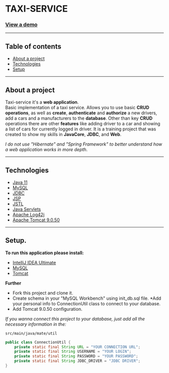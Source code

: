 # TAXI-SERVICE<br>
### [View a demo](https://taxi-service-v.herokuapp.com/)

---

## Table of contents
* [About a project](#about-a-project)
* [Technologies](#technologies)
* [Setup](#setup)
***

## About a project
<a id="about-a-project"></a>

Taxi-service it's a __web application__.<br>
Basic implementation of a taxi service.
Allows you to use basic __CRUD operations__,
as well as __create__, __authenticate__ and __authorize__ a new drivers,
add a cars and a manufacturers to the __database__.
Other than key __CRUD__ operations there are other __features__ like adding 
driver to a car and showing a list of cars for currently logged in driver.
It is a training project that was created to show my skills in __JavaCore__, __JDBC__, and __Web__.

_I do not use "Hibernate" and "Spring Framework" 
to better understand how a web application works in more depth_.
***

## Technologies
<a id="technologies"></a>

* [Java 11](https://en.wikipedia.org/wiki/Java_(programming_language))
* [MySQL](https://en.wikipedia.org/wiki/MySQL)
* [JDBC](https://en.wikipedia.org/wiki/Java_Database_Connectivity)
* [JSP](https://en.wikipedia.org/wiki/Jakarta_Server_Pages)
* [JSTL](https://en.wikipedia.org/wiki/Jakarta_Standard_Tag_Library)
* [Java Servlets](https://en.wikipedia.org/wiki/Jakarta_Servlet)
* [Apache Log42j](https://en.wikipedia.org/wiki/Log4j)
* [Apache Tomcat 9.0.50](https://en.wikipedia.org/wiki/Apache_Tomcat)
***

## Setup.
<a id="setup"></a>

__To run this application please install:__
* [IntelliJ IDEA Ultimate](https://www.jetbrains.com/lp/intellij-frameworks/)
* [MySQL](https://dev.mysql.com/downloads/)
* [Tomcat](https://archive.apache.org/dist/tomcat/tomcat-9/v9.0.50/bin/)

__Further__
* Fork this project and clone it.
* Create schema in your "MySQL Workbench" using init_db.sql file.
*Add your personal info to ConnectionUtil class to connect to your database.
* Add Tomcat 9.0.50 configuration.

_If you wanna connect this project to your database, 
just add all the necessary information in the:_

```
src/main/java/mate/util
```

```Java
public class ConnectionUtil {
    private static final String URL = "YOUR CONNECTION URL";
    private static final String USERNAME = "YOUR LOGIN";
    private static final String PASSWORD = "YOUR PASSWORD";
    private static final String JDBC_DRIVER = "JDBC DRIVER";
}
```
